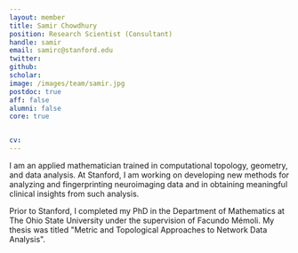```yaml
---
layout: member
title: Samir Chowdhury
position: Research Scientist (Consultant)
handle: samir
email: samirc@stanford.edu
twitter:
github:
scholar:
image: /images/team/samir.jpg
postdoc: true
aff: false
alumni: false
core: true


cv:
---
```


I am an applied mathematician trained in computational topology, geometry, and data analysis. At Stanford, I am working on developing new methods for analyzing and fingerprinting neuroimaging data and in obtaining meaningful clinical insights from such analysis.

Prior to Stanford, I completed my PhD in the Department of Mathematics at The Ohio State University under the supervision of Facundo Mémoli. My thesis was titled "Metric and Topological Approaches to Network Data Analysis".
